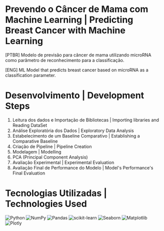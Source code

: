 # Prevendo o Câncer de Mama com Machine Learning | Predicting Breast Cancer with Machine Learning
 [PTBR] Modelo de previsão para câncer de mama utilizando microRNA como parâmetro de reconhecimento para a classificação.
 
 [ENG] ML Model that predicts breast cancer based on microRNA as a classification parameter.

# Desenvolvimento | Development Steps
1. Leitura dos dados e Importação de Bibliotecas | Importing libraries and Reading DataSet
2. Análise Exploratória dos Dados | Exploratory Data Analysis
3. Estabelecimento de um Baseline Comparativo | Establishing a Comparative Baseline
4. Criação de Pipeline | Pipeline Creation
5. Modelagem | Modelling
6. PCA (Principal Component Analysis) 
7. Avaliação Experimental | Experimental Evaluation
8. Avaliação Final de Performance do Modelo | Model's Performance's Final Evaluation 

# Tecnologias Utilizadas | Technologies Used
![Python](https://img.shields.io/badge/python-3670A0?style=for-the-badge&logo=python&logoColor=ffdd54) ![NumPy](https://img.shields.io/badge/numpy-%23013243.svg?style=for-the-badge&logo=numpy&logoColor=white) ![Pandas](https://img.shields.io/badge/pandas-%23150458.svg?style=for-the-badge&logo=pandas&logoColor=white) ![scikit-learn](https://img.shields.io/badge/scikit--learn-%23F7931E.svg?style=for-the-badge&logo=scikit-learn&logoColor=white) ![Seaborn](https://img.shields.io/badge/Seaborn%20-%20%235C7DA2?style=for-the-badge&logo=Seaborn&labelColor=black) ![Matplotlib](https://img.shields.io/badge/Matplotlib-%23ffffff.svg?style=for-the-badge&logo=Matplotlib&logoColor=black) ![Plotly](https://img.shields.io/badge/Plotly%20-%20white?style=for-the-badge&logo=Plotly&labelColor=black&color=white)
